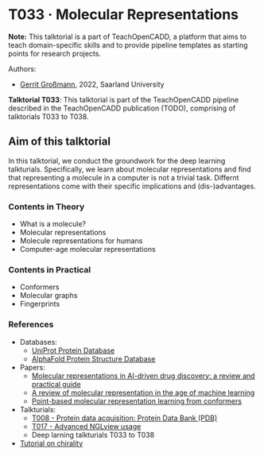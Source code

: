 
# T033 · Molecular Representations

**Note:** This talktorial is a part of TeachOpenCADD, a platform that aims to teach domain-specific skills and to provide pipeline templates as starting points for research projects.

Authors:

- [Gerrit Großmann](https://mosi.uni-saarland.de/people/gerrit/), 2022, Saarland University


__Talktorial T033__: This talktorial is part of the TeachOpenCADD pipeline described in the TeachOpenCADD publication (TODO), comprising of talktorials T033 to T038.


## Aim of this talktorial

In this talktorial, we conduct the groundwork for the deep learning talkturials.
Specifically, we learn about molecular representations and find that representing a molecule in a computer is not a trivial task. Differnt representations come with their specific implications and (dis-)advantages.

### Contents in Theory

* What is a molecule?
* Molecular representations
* Molecule representations for humans
* Computer-age molecular representations


### Contents in Practical

* Conformers
* Molecular graphs
* Fingerprints


### References

* Databases: 
  * [UniProt Protein Database](https://www.uniprot.org/)
  * [AlphaFold
Protein Structure Database](https://alphafold.ebi.ac.uk/)
* Papers: 
  * [Molecular representations in AI-driven drug discovery: a review and practical guide](https://jcheminf.biomedcentral.com/articles/10.1186/s13321-020-00460-5#:~:text=Traditionally%2C%20molecules%20are%20represented%20as,of%20chemical%20structures%20in%20cheminformatics.)
  * [A review of molecular representation in the age of machine learning](https://wires.onlinelibrary.wiley.com/doi/full/10.1002/wcms.1603)
  * [Point-based molecular representation learning from conformers](https://openreview.net/pdf?id=pjePBJjlBby)
* Talkturials: 
  * [T008 - Protein data acquisition: Protein Data Bank (PDB)](https://github.com/volkamerlab/teachopencadd/blob/master/teachopencadd/talktorials/T008_query_pdb/talktorial.ipynb)
  * [T017 - Advanced NGLview usage](https://github.com/volkamerlab/teachopencadd/blob/master/teachopencadd/talktorials/T017_advanced_nglview_usage/talktorial.ipynb)
  * Deep larning talkturials T033 to T038
* [Tutorial on chirality](https://chem.libretexts.org/Bookshelves/Organic_Chemistry/Map%3A_Organic_Chemistry_(Vollhardt_and_Schore)/05._Stereoisomers/5.1%3A_Chiral__Molecules)
